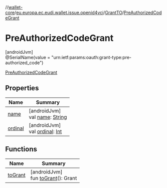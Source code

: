 //[wallet-core](../../../../index.md)/[eu.europa.ec.eudi.wallet.issue.openid4vci](../../index.md)/[GrantTO](../index.md)/[PreAuthorizedCodeGrant](index.md)

# PreAuthorizedCodeGrant

[androidJvm]\
@SerialName(value = &quot;urn:ietf:params:oauth:grant-type:pre-authorized_code&quot;)

[PreAuthorizedCodeGrant](index.md)

## Properties

| Name | Summary |
|---|---|
| [name](index.md#-372974862%2FProperties%2F1615067946) | [androidJvm]<br>val [name](index.md#-372974862%2FProperties%2F1615067946): [String](https://kotlinlang.org/api/latest/jvm/stdlib/kotlin-stdlib/kotlin/-string/index.html) |
| [ordinal](index.md#-739389684%2FProperties%2F1615067946) | [androidJvm]<br>val [ordinal](index.md#-739389684%2FProperties%2F1615067946): [Int](https://kotlinlang.org/api/latest/jvm/stdlib/kotlin-stdlib/kotlin/-int/index.html) |

## Functions

| Name | Summary |
|---|---|
| [toGrant](../to-grant.md) | [androidJvm]<br>fun [toGrant](../to-grant.md)(): Grant |
